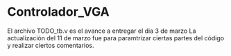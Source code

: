 # Controlador_VGA
El archivo TODO_tb.v es el avance a entregar el dia 3 de marzo
La actualización del 11 de marzo fue para paramtrizar ciertas partes del código y realizar ciertos comentarios.
